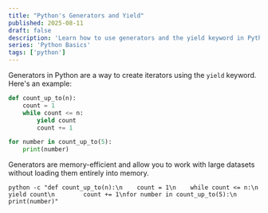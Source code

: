 ```yaml
---
title: "Python's Generators and Yield"
published: 2025-08-11
draft: false
description: 'Learn how to use generators and the yield keyword in Python for efficient iteration.'
series: 'Python Basics'
tags: ['python']
---
```


Generators in Python are a way to create iterators using the `yield` keyword. Here's an example:

```python
def count_up_to(n):
    count = 1
    while count <= n:
        yield count
        count += 1

for number in count_up_to(5):
    print(number)
```

Generators are memory-efficient and allow you to work with large datasets without loading them entirely into memory.

```shell title="Running Python Generators"
python -c "def count_up_to(n):\n    count = 1\n    while count <= n:\n        yield count\n        count += 1\nfor number in count_up_to(5):\n    print(number)"
```
